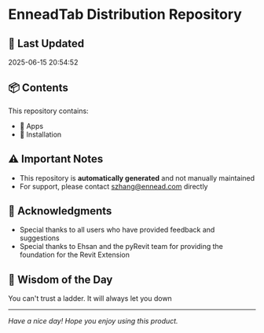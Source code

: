 # EnneadTab Distribution Repository

## 📅 Last Updated
2025-06-15 20:54:52



## 📦 Contents
This repository contains:
- 📂 Apps
- 📂 Installation

## ⚠️ Important Notes
- This repository is **automatically generated** and not manually maintained
- For support, please contact szhang@ennead.com directly

## 🙏 Acknowledgments
- Special thanks to all users who have provided feedback and suggestions
- Special thanks to Ehsan and the pyRevit team for providing the foundation for the Revit Extension

## 💭 Wisdom of the Day
You can't trust a ladder. It will always let you down

---
*Have a nice day! Hope you enjoy using this product.*
